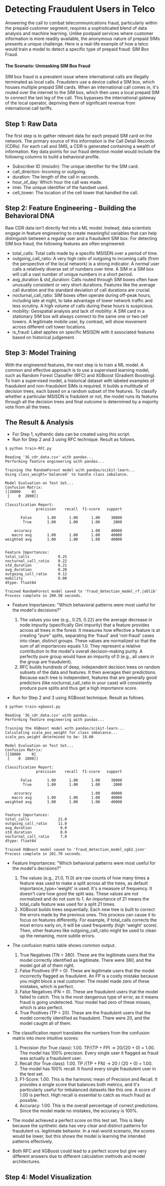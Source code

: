 # Detecting Fraudulent Users in Telco
Answering the call to combat telecommunications fraud, particularly within the prepaid customer segment, requires a sophisticated blend of data analysis and machine learning. Unlike postpaid services where customer information is more readily available, the anonymous nature of prepaid SIMs presents a unique challenge. Here is a real-life example of how a telco would train a model to detect a specific type of prepaid fraud: SIM Box Fraud.

#### The Scenario: Unmasking SIM Box Fraud
SIM box fraud is a prevalent issue where international calls are illegally terminated as local calls. Fraudsters use a device called a SIM box, which houses multiple prepaid SIM cards. When an international call comes in, it's routed over the internet to the SIM box, which then uses a local prepaid SIM to connect the last leg of the call. This bypasses the international gateway of the local operator, depriving them of significant revenue from international call tariffs.

## Step 1: Raw Data
The first step is to gather relevant data for each prepaid SIM card on the network. The primary source of this information is the Call Detail Records (CDRs). For each call and SMS, a CDR is generated containing a wealth of information. Key data points for our fraud detection model would include the following columns to build a behavioral profile.

- Subscriber ID (msisdn): The unique identifier for the SIM card.
- call_direction: Incoming or outgoing.
- duration: The length of the call in seconds.
- hour_of_day: Which hour the call was made.
- imei: The unique identifier of the handset used.
- cell_tower: The location of the cell tower that handled the call.

## Step 2: Feature Engineering - Building the Behavioral DNA
Raw CDR data isn't directly fed into a ML model. Instead, data scientists engage in feature engineering to create meaningful variables that can help distinguish between a regular user and a fraudulent SIM box. For detecting SIM box fraud, the following features are often engineered:

- total_calls: Total calls made by a specific MSISDN over a period of time.
- outgoing_call_ratio: A very high ratio of outgoing to incoming calls (from the perspective of the local network) is a strong indicator. A normal user calls a relatively diverse set of numbers over time. A SIM in a SIM box will call a vast number of unique numbers in a short period.
- avg_duration & std_duration: Calls routed through SIM boxes often have unusually consistent or very short durations. Features like the average call duration and the standard deviation of call durations are crucial.
- nocturnal_call_ratio: SIM boxes often operate during off-peak hours, including late at night, to take advantage of lower network traffic and less scrutiny. A high volume of calls during these hours is suspicious.
- mobility: Geospatial analysis and lack of mobility: A SIM card in a stationary SIM box will always connect to the same one or two cell towers. A legitimate mobile user, by contrast, will show movement across different cell tower locations.
- is_fraud: Label applies on specific MSISDN with it associated features based on historical judgement. 

## Step 3: Model Training
With the engineered features, the next step is to train a ML model. A common and effective approach is to use a supervised learning model, such as Random Forest Classifier (RFC) and XGBoost (Gradient Boosting). 
To train a supervised model, a historical dataset with labeled examples of fraudulent and non-fraudulent SIMs is required. It builds a multitude of decision trees, each based on a random subset of the features. To classify whether a particular MSISDN is fradulent or not, the model runs its features through all the decision trees and final outcome is determined by a majority vote from all the trees.


## The Result & Analysis
- For Step 1, sythentic data can be created using this script.
- Run for Step 2 and 3 using RFC technique. Result as follows.

```
$ python train-RFC.py 

Reading '3G_cdr_data.csv' with pandas...
Performing feature engineering with pandas...

Training the RandomForest model with pandas/scikit-learn...
Using class_weight='balanced' to handle class imbalance.

Model Evaluation on Test Set...
Confusion Matrix:
[[38000     0]
 [    0  2000]]

Classification Report:
              precision    recall  f1-score   support

       False       1.00      1.00      1.00     38000
        True       1.00      1.00      1.00      2000

    accuracy                           1.00     40000
   macro avg       1.00      1.00      1.00     40000
weighted avg       1.00      1.00      1.00     40000


Feature Importances:
total_calls             0.25
nocturnal_call_ratio    0.22
std_duration            0.21
avg_duration            0.20
outgoing_call_ratio     0.12
mobility                0.00
dtype: float64

Trained RandomForest model saved to 'fraud_detection_model_rf.joblib'
Process complete in 200.50 seconds.
```
- Feature Importances: "Which behavioral patterns were most useful for the model's decisions?"
   1. The values you see (e.g., 0.25, 0.22) are the average decrease in node impurity (specifically Gini impurity) that a feature provides across all trees in the forest. It measures how effective a feature is at creating "pure" splits, separating the 'fraud' and 'not-fraud' cases into clean, distinct groups. These values are normalized so that the sum of all importances equals 1.0. They represent a relative contribution to the model's overall decision-making purity. A perfectly pure group would have an impurity of 0 (e.g., all users in the group are fraudulent).
   2. RFC builds hundreds of deep, independent decision trees on random subsets of the data and features. It then averages their predictions. Because each tree is independent, features that are generally good predictors (like nocturnal_call_ratio in your case) will consistently produce pure splits and thus get a high importance score.
    
- Run for Step 2 and 3 using XGBoost technique. Result as follows.
  
```
$ python train-xgboost.py 

Reading '3G_cdr_data.csv' with pandas...
Performing feature engineering with pandas...

Training the XGBoost model with pandas/scikit-learn...
Calculating scale_pos_weight for class imbalance...
scale_pos_weight determined to be: 19.00

Model Evaluation on Test Set...
Confusion Matrix:
[[38000     0]
 [    0  2000]]

Classification Report:
              precision    recall  f1-score   support

       False       1.00      1.00      1.00     38000
        True       1.00      1.00      1.00      2000

    accuracy                           1.00     40000
   macro avg       1.00      1.00      1.00     40000
weighted avg       1.00      1.00      1.00     40000


Feature Importances:
total_calls             21.0
outgoing_call_ratio     11.0
avg_duration             9.0
std_duration             8.0
nocturnal_call_ratio     7.0
dtype: float64

Trained XGBoost model saved to 'fraud_detection_model_xgb2.json'
Process complete in 201.70 seconds.
```
- Feature Importances: "Which behavioral patterns were most useful for the model's decisions?"
   1. The values (e.g., 21.0, 11.0) are raw counts of how many times a feature was used to make a split across all the trees, as default importance_type='weight' is used. It's a measure of frequency. It doesn't care how good the split was. These values are not normalized and do not sum to 1. An importance of 21 means the total_calls feature was used for a split 21 times.
   2. XGBoost builds trees sequentially. Each new tree is built to correct the errors made by the previous ones. This process can cause it to focus on features differently. For example, if total_calls corrects the most errors early on, it will be used frequently (high 'weight' score). Then, other features like outgoing_call_ratio might be used to clean up the remaining, more subtle errors.

- The confusion matrix table shows common output.
  1. True Negatives (TN = 380). These are the legitimate users that the model correctly identified as legitimate. There were 380, and the model got all of them right.
  2. False Positives (FP = 0). These are legitimate users that the model incorrectly flagged as fraudulent. An FP is a costly mistake because you might block a real customer. The model made zero of these mistakes, which is perfect.
  3. False Negatives (FN = 0). These are fraudulent users that the model failed to catch. This is the most dangerous type of error, as it means fraud is going undetected. Your model had zero of these misses, which is also perfect.
  4. True Positives (TP = 20). These are the fraudulent users that the model correctly identified as fraudulent. There were 20, and the model caught all of them.

- The classification report translates the numbers from the confusion matrix into more intuitive scores:
  1. Precision (for True class): 1.00. TP/(TP + FP) -> 20/(20 + 0) = 1.00. The model has 100% precision. Every single user it flagged as fraud was actually a fraudulent user.
  2. Recall (for True class): 1.00. TP /(TP + FN) -> 20 / (20 + 0) = 1.00. The model has 100% recall. It found every single fraudulent user in the test set.
  3. F1-Score: 1.00. This is the harmonic mean of Precision and Recall. It provides a single score that balances both metrics, and it's particularly useful for imbalanced datasets like this one. A score of 1.00 is perfect. High recall is essential to catch as much fraud as possible.
  4. Accuracy: 1.00. This is the overall percentage of correct predictions. Since the model made no mistakes, the accuracy is 100%.

- The model achieved a perfect score on this test set. This is likely because the synthetic data has very clear and distinct patterns for fraudulent vs. legitimate behavior. In a real-world scenario, the scores would be lower, but this shows the model is learning the intended patterns effectively.
- Both RFC and XGBoost could lead to a perfect score but give very different answers due to different calculation methods and model architectures.

## Step 4: Model Visualization





